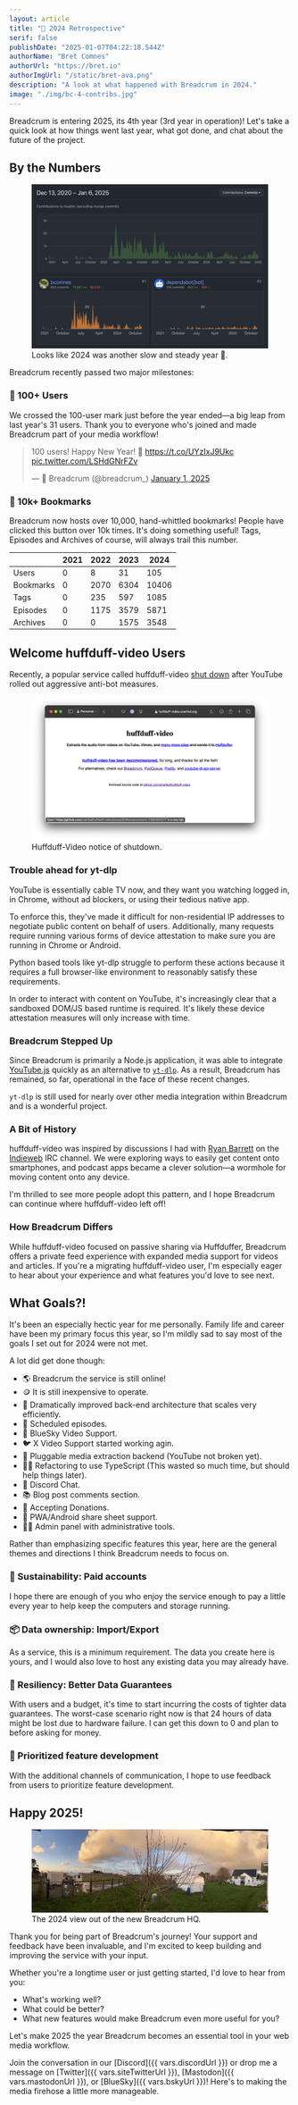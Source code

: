 ```yaml
---
layout: article
title: "🥳 2024 Retrospective"
serif: false
publishDate: "2025-01-07T04:22:18.544Z"
authorName: "Bret Comnes"
authorUrl: "https://bret.io"
authorImgUrl: "/static/bret-ava.png"
description: "A look at what happened with Breadcrum in 2024."
image: "./img/bc-4-contribs.jpg"
---
```


Breadcrum is entering 2025, its 4th year (3rd year in operation)!
Let's take a quick look at how things went last year, what got done, and chat about the future of the project.

## By the Numbers

<figure>
  <a href="https://github.com/hifiwi-fi/breadcrum.net/graphs/contributors"><img src="./img/bc-4-contribs.jpg" alt="Breadcrum 2024 contribution graph"></a>
  <figcaption>Looks like 2024 was another slow and steady year 🐢.</figcaption>
</figure>

Breadcrum recently passed two major milestones:

### 🚀 100+ Users

We crossed the 100-user mark just before the year ended—a big leap from last year's 31 users. Thank you to everyone who's joined and made Breadcrum part of your media workflow!

<blockquote class="twitter-tweet"><p lang="en" dir="ltr">100 users! Happy New Year! 🥳 <a href="https://t.co/UYzIxJ9Ukc">https://t.co/UYzIxJ9Ukc</a> <a href="https://t.co/LSHdGNrFZv">pic.twitter.com/LSHdGNrFZv</a></p>&mdash; 🥖 Breadcrum (@breadcrum_) <a href="https://twitter.com/breadcrum_/status/1874244625650901170?ref_src=twsrc%5Etfw">January 1, 2025</a></blockquote> <script async src="https://platform.twitter.com/widgets.js" charset="utf-8"></script>

### 🔗 10k+ Bookmarks

Breadcrum now hosts over 10,000, hand-whittled bookmarks!
People have clicked this button over 10k times.
It's doing something useful! Tags, Episodes and Archives of course, will always trail this number.

|           | 2021 | 2022 | 2023 | 2024 |
|-----------|------|------|------|------|
| Users     | 0    | 8    | 31   | 105  |
| Bookmarks | 0    | 2070 | 6304 | 10406|
| Tags      | 0    | 235  | 597  | 1085 |
| Episodes  | 0    | 1175 | 3579 | 5871 |
| Archives  | 0    | 0    | 1575 | 3548 |

## Welcome huffduff-video Users

Recently, a popular service called huffduff-video [shut down](https://github.com/snarfed/huffduff-video/issues/52#issuecomment-2369160227) after YouTube rolled out aggressive anti-bot measures.

<figure class="borderless">
  <a href="https://huffduff-video.snarfed.org"><img src="./img/huffduff-video.png" alt="Screenshot of Huffduff-Video in 2025."></a>
  <figcaption>Huffduff-Video notice of shutdown.</figcaption>
</figure>

### Trouble ahead for yt-dlp

YouTube is essentially cable TV now, and they want you watching logged in, in Chrome, without ad blockers, or using their tedious native app.

To enforce this, they've made it difficult for non-residential IP addresses to negotiate public content on behalf of users.
Additionally, many requests require running various forms of device attestation to make sure you are running in Chrome or Android.

Python based tools like yt-dlp struggle to perform these actions because it requires a full browser-like environment to reasonably satisfy these requirements.

In order to interact with content on YouTube, it's increasingly clear that a sandboxed DOM/JS based runtime is required.
It's likely these device attestation measures will only increase with time.

### Breadcrum Stepped Up

Since Breadcrum is primarily a Node.js application, it was able to integrate [YouTube.js](https://ytjs.dev/) quickly as an alternative to [`yt-dlp`](https://github.com/yt-dlp/yt-dlp). As a result, Breadcrum has remained, so far, operational in the face of these recent changes.

`yt-dlp` is still used for nearly over other media integration within Breadcrum and is a wonderful project.

### A Bit of History

huffduff-video was inspired by discussions I had with [Ryan Barrett](https://snarfed.org/2015-03-07_huffduff-video) on the [Indieweb](https://indieweb.org/IndieWebCamps) IRC channel.
We were exploring ways to easily get content onto smartphones, and podcast apps became a clever solution—a wormhole for moving content onto any device.

I'm thrilled to see more people adopt this pattern, and I hope Breadcrum can continue where huffduff-video left off!

### How Breadcrum Differs

While huffduff-video focused on passive sharing via Huffduffer, Breadcrum offers a private feed experience with expanded media support for videos and articles.
If you're a migrating huffduff-video user, I'm especially eager to hear about your experience and what features you'd love to see next.

## What Goals?!

It's been an especially hectic year for me personally.
Family life and career have been my primary focus this year, so I'm mildly sad to say most of the goals I set out for 2024 were not met.

A lot did get done though:

- 🌎 Breadcrum the service is still online!
- 🪙 It is still inexpensive to operate.
- 🐂 Dramatically improved back-end architecture that scales very efficiently.
- 📆 Scheduled episodes.
- 🦋 BlueSky Video Support.
- 🐦 X Video Support started working agin.
- 📀 Pluggable media extraction backend (YouTube not broken yet).
- 👨‍💼 Refactoring to use TypeScript (This wasted so much time, but should help things later).
- 💬 Discord Chat.
- 📚 Blog post comments section.
- 🥺 Accepting Donations.
- 🤖 PWA/Android share sheet support.
- 🧑‍💼 Admin panel with administrative tools.

Rather than emphasizing specific features this year, here are the general themes and directions I think Breadcrum needs to focus on.

### 💸 Sustainability: Paid accounts

I hope there are enough of you who enjoy the service enough to pay a little every year to help keep the computers and storage running.

### 📦 Data ownership: Import/Export

As a service, this is a minimum requirement. The data you create here is yours, and I would also love to host any existing data you may already have.

### 📼 Resiliency: Better Data Guarantees

With users and a budget, it's time to start incurring the costs of tighter data guarantees. The worst-case scenario right now is that 24 hours of data might be lost due to hardware failure. I can get this down to 0 and plan to before asking for money.

### 📣 Prioritized feature development

With the additional channels of communication, I hope to use feedback from users to prioritize feature development.

## Happy 2025!

<figure>
  <img src="./img/2024.jpeg" alt="A 2024 view from Breadcrum HQ">
  <figcaption>The 2024 view out of the new Breadcrum HQ.</figcaption>
</figure>

Thank you for being part of Breadcrum's journey! Your support and feedback have been invaluable, and I'm excited to keep building and improving the service with your input.

Whether you're a longtime user or just getting started, I'd love to hear from you:
- What's working well?
- What could be better?
- What new features would make Breadcrum even more useful for you?

Let's make 2025 the year Breadcrum becomes an essential tool in your web media workflow.

Join the conversation in our [Discord]({{ vars.discordUrl }}) or drop me a message on [Twitter]({{ vars.siteTwitterUrl }}), [Mastodon]({{ vars.mastodonUrl }}), or [BlueSky]({{ vars.bskyUrl }})!
Here's to making the media firehose a little more manageable.
